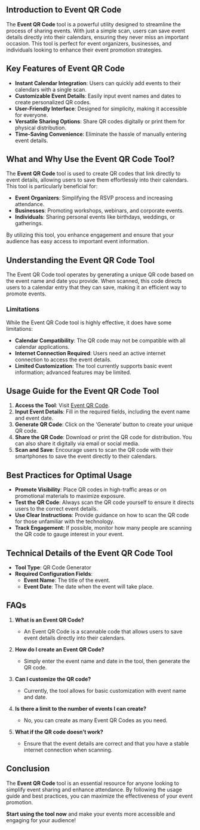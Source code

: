 ## Introduction to Event QR Code

The **Event QR Code** tool is a powerful utility designed to streamline the process of sharing events. With just a simple scan, users can save event details directly into their calendars, ensuring they never miss an important occasion. This tool is perfect for event organizers, businesses, and individuals looking to enhance their event promotion strategies.

## Key Features of Event QR Code

- **Instant Calendar Integration**: Users can quickly add events to their calendars with a single scan.
- **Customizable Event Details**: Easily input event names and dates to create personalized QR codes.
- **User-Friendly Interface**: Designed for simplicity, making it accessible for everyone.
- **Versatile Sharing Options**: Share QR codes digitally or print them for physical distribution.
- **Time-Saving Convenience**: Eliminate the hassle of manually entering event details.

## What and Why Use the Event QR Code Tool?

The **Event QR Code** tool is used to create QR codes that link directly to event details, allowing users to save them effortlessly into their calendars. This tool is particularly beneficial for:

- **Event Organizers**: Simplifying the RSVP process and increasing attendance.
- **Businesses**: Promoting workshops, webinars, and corporate events.
- **Individuals**: Sharing personal events like birthdays, weddings, or gatherings.

By utilizing this tool, you enhance engagement and ensure that your audience has easy access to important event information.

## Understanding the Event QR Code Tool

The Event QR Code tool operates by generating a unique QR code based on the event name and date you provide. When scanned, this code directs users to a calendar entry that they can save, making it an efficient way to promote events. 

### Limitations

While the Event QR Code tool is highly effective, it does have some limitations:
- **Calendar Compatibility**: The QR code may not be compatible with all calendar applications.
- **Internet Connection Required**: Users need an active internet connection to access the event details.
- **Limited Customization**: The tool currently supports basic event information; advanced features may be limited.

## Usage Guide for the Event QR Code Tool

1. **Access the Tool**: Visit [Event QR Code](https://www.inayam.co/barcode/event-qr-code).
2. **Input Event Details**: Fill in the required fields, including the event name and event date.
3. **Generate QR Code**: Click on the 'Generate' button to create your unique QR code.
4. **Share the QR Code**: Download or print the QR code for distribution. You can also share it digitally via email or social media.
5. **Scan and Save**: Encourage users to scan the QR code with their smartphones to save the event directly to their calendars.

## Best Practices for Optimal Usage

- **Promote Visibility**: Place QR codes in high-traffic areas or on promotional materials to maximize exposure.
- **Test the QR Code**: Always scan the QR code yourself to ensure it directs users to the correct event details.
- **Use Clear Instructions**: Provide guidance on how to scan the QR code for those unfamiliar with the technology.
- **Track Engagement**: If possible, monitor how many people are scanning the QR code to gauge interest in your event.

## Technical Details of the Event QR Code Tool

- **Tool Type**: QR Code Generator
- **Required Configuration Fields**: 
  - **Event Name**: The title of the event.
  - **Event Date**: The date when the event will take place.

## FAQs

1. **What is an Event QR Code?**
   - An Event QR Code is a scannable code that allows users to save event details directly into their calendars.

2. **How do I create an Event QR Code?**
   - Simply enter the event name and date in the tool, then generate the QR code.

3. **Can I customize the QR code?**
   - Currently, the tool allows for basic customization with event name and date.

4. **Is there a limit to the number of events I can create?**
   - No, you can create as many Event QR Codes as you need.

5. **What if the QR code doesn’t work?**
   - Ensure that the event details are correct and that you have a stable internet connection when scanning.

## Conclusion

The **Event QR Code** tool is an essential resource for anyone looking to simplify event sharing and enhance attendance. By following the usage guide and best practices, you can maximize the effectiveness of your event promotion. 

**Start using the tool now** and make your events more accessible and engaging for your audience!